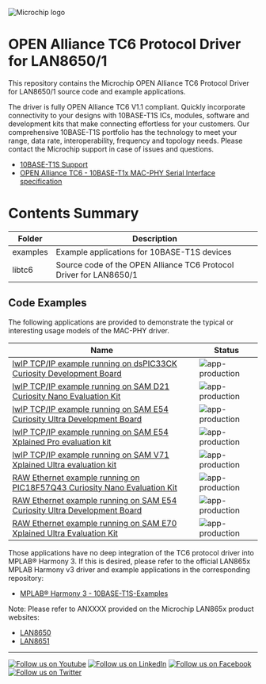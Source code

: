 ![Microchip logo](https://raw.githubusercontent.com/wiki/Microchip-MPLAB-Harmony/Microchip-MPLAB-Harmony.github.io/images/microchip_logo.png)

# OPEN Alliance TC6 Protocol Driver for LAN8650/1

This repository contains the Microchip OPEN Alliance TC6 Protocol Driver for LAN8650/1 source code and example applications. 

The driver is fully OPEN Alliance TC6 V1.1 compliant.
Quickly incorporate connectivity to your designs with 10BASE-T1S
ICs, modules, software and development kits that make connecting effortless
for your customers. Our comprehensive 10BASE-T1S portfolio has the technology
to meet your range, data rate, interoperability, frequency and topology needs.
Please contact the Microchip support in case of issues and questions.

- [10BASE-T1S Support](https://www.microchip.com/support)
- [OPEN Alliance TC6 - 10BASE-T1x MAC-PHY Serial Interface specification](https://www.opensig.org/Automotive-Ethernet-Specifications)

# Contents Summary

| Folder    | Description                                   |
| ---       | ---                                           |
| examples  | Example applications for 10BASE-T1S devices   |
| libtc6    | Source code of the OPEN Alliance TC6 Protocol Driver for LAN8650/1  |

## Code Examples

The following applications are provided to demonstrate the typical or interesting usage models of the MAC-PHY driver.

| Name                                                                      | Status                                                                                            |
| ---                                                                       | ---                                                                                               |
|[lwIP TCP/IP example running on dsPIC33CK Curiosity Development Board](examples/lwIP-dsPIC33CK_Curiosity/readme.md)  | ![app-production](https://img.shields.io/badge/application-production-brightgreen?style=plastic)  |
|[lwIP TCP/IP example running on SAM D21 Curiosity Nano Evaluation Kit](examples/lwIP-SAM-D21-Curiosity-Nano/readme.md)  | ![app-production](https://img.shields.io/badge/application-production-brightgreen?style=plastic)  |
|[lwIP TCP/IP example running on SAM E54 Curiosity Ultra Development Board](examples/lwIP-SAM-E54-Curiosity/readme.md)  | ![app-production](https://img.shields.io/badge/application-production-brightgreen?style=plastic)  |
|[lwIP TCP/IP example running on SAM E54 Xplained Pro evaluation kit](examples/lwIP-SAM-E54-xplained-pro/readme.md)  | ![app-production](https://img.shields.io/badge/application-production-brightgreen?style=plastic)  |
|[lwIP TCP/IP example running on SAM V71 Xplained Ultra evaluation kit](examples/lwIP-SAM-V71-xplained-pro/readme.md)  | ![app-production](https://img.shields.io/badge/application-production-brightgreen?style=plastic)  |
|[RAW Ethernet example running on PIC18F57Q43 Curiosity Nano Evaluation Kit](examples/noIP-PIC18-Curiosity-Nano/readme.md)  | ![app-production](https://img.shields.io/badge/application-production-brightgreen?style=plastic)  |
|[RAW Ethernet example running on SAM E54 Curiosity Ultra Development Board](examples/noIP-SAM-E54-Curiosity/readme.md)  | ![app-production](https://img.shields.io/badge/application-production-brightgreen?style=plastic)  |
|[RAW Ethernet example running on SAM E70 Xplained Ultra Evaluation Kit](examples/noIP-SAM-E70-Xplained/readme.md)  | ![app-production](https://img.shields.io/badge/application-production-brightgreen?style=plastic)  |


Those applications have no deep integration of the TC6 protocol driver into MPLAB® Harmony 3. If this is desired, please refer to the official LAN865x MPLAB Harmony v3 driver and example applications in the corresponding repository:
- [MPLAB® Harmony 3 - 10BASE-T1S-Examples](https://github.com/Microchip-MPLAB-Harmony/net_10base_t1s)

Note: Please refer to ANXXXX provided on the Microchip LAN865x product websites:
- [LAN8650](https://www.microchip.com/en-us/product/lan8650)
- [LAN8651](https://www.microchip.com/en-us/product/lan8651)

____


[![Follow us on Youtube](https://img.shields.io/badge/Youtube-Follow%20us%20on%20Youtube-red.svg)](https://www.youtube.com/user/MicrochipTechnology)
[![Follow us on LinkedIn](https://img.shields.io/badge/LinkedIn-Follow%20us%20on%20LinkedIn-blue.svg)](https://www.linkedin.com/company/microchip-technology)
[![Follow us on Facebook](https://img.shields.io/badge/Facebook-Follow%20us%20on%20Facebook-blue.svg)](https://www.facebook.com/microchiptechnology/)
[![Follow us on Twitter](https://img.shields.io/twitter/follow/MicrochipTech.svg?style=social)](https://twitter.com/MicrochipTech)
